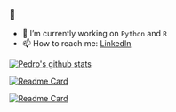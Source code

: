 ### 👋

- 🔭 I’m currently working on `Python` and `R`
- 📫 How to reach me: [LinkedIn](https://www.linkedin.com/in/pedro-corsob/)

[![Pedro's github stats](https://github-readme-stats.vercel.app/api?username=PedroCorsob&count_private=true&show_icons=true&theme=blue-green)](https://github.com/anuraghazra/github-readme-stats)

[![Readme Card](https://github-readme-stats.vercel.app/api/pin/?username=PedroCorsob&repo=sportTechnic)](https://github.com/Eduardogallegos/sportTechnic)

[![Readme Card](https://github-readme-stats.vercel.app/api/pin/?username=PedroCorsob&repo=sportTechniciOS)](https://github.com/PedroCorsob/sportTechnici_iOS)
